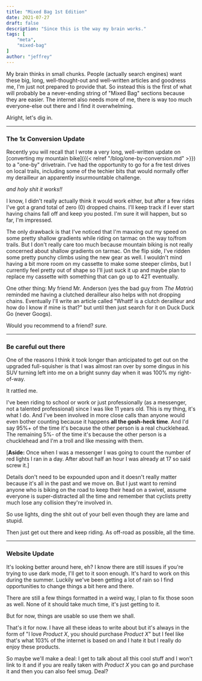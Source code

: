 ```yaml
---
title: "Mixed Bag 1st Edition"
date: 2021-07-27
draft: false
description: "Since this is the way my brain works."
tags: [
    "meta",
    "mixed-bag"
]
author: "jeffrey"
---
```


My brain thinks in small chunks. People (actually search engines) want these big, long, well-thought-out and well-written articles and goodness me, I'm just not prepared to provide that. So instead this is the first of what will probably be a never-ending string of "Mixed Bag" sections because they are easier. The internet also needs more of me, there is way too much everyone-else out there and I find it overwhelming.

Alright, let's dig in.

---

### The 1x Conversion Update

Recently you will recall that I wrote a very long, well-written update on [converting my mountain bike]({{< relref "/blog/one-by-conversion.md" >}}) to a "one-by" drivetrain. I've had the opportunity to go for a fre test drives on local trails, including some of the techier bits that would normally offer my derailleur an apparently insurmountable challenge.

*and holy shit it works!!*

I know, I didn't really actually think it would work either, but after a few rides I've got a grand total of zero (0) dropped chains. I'll keep track if I ever start having chains fall off and keep you posted. I'm sure it will happen, but so far, I'm impressed.

The only drawback is that I've noticed that I'm maxxing out my speed on some pretty shallow gradients while riding on tarmac on the way to/from trails. But I don't really care too much because mountain biking is not really concerned about shallow gradients on tarmac. On the flip side, I've ridden some pretty punchy climbs using the new gear as well. I wouldn't mind having a bit more room on my cassette to make some steeper climbs, but I currently feel pretty out of shape so I'll just suck it up and maybe plan to replace my cassette with something that can go up to 42T eventually.

One other thing: My friend Mr. Anderson (yes the bad guy from *The Matrix*) reminded me having a clutched derailleur also helps with not dropping chains. Eventually I'll write an article called "Whattf is a clutch derailleur and how do I know if mine is that?" but until then just search for it on Duck Duck Go (never Googs).

Would you recommend to a friend? *sure.*

---

### Be careful out there

One of the reasons I think it took longer than anticipated to get out on the upgraded full-squisher is that I was almost ran over by some dingus in his SUV turning left into me on a bright sunny day when it was 100% my right-of-way.

It rattled me.

I've been riding to school or work or just professionally (as a messenger, not a talented professional) since I was like 11 years old. This is my thing, it's what I do. And I've been involved in more close calls than anyone would even bother counting because it happens **all the gosh-heck time**. And I'd say 95%+ of the time it's because the other person is a real chucklehead. The remaining 5%- of the time it's because the other person is a chucklehead and I'm a troll and like messing with them.

[**Aside:** Once when I was a messenger I was going to count the number of red lights I ran in a day. After about half an hour I was already at 17 so said screw it.]

Details don't need to be expounded upon and it doesn't really matter because it's all in the past and we move on. But I just want to remind anyone who is biking on the road to keep their head on a swivel, assume everyone is super-distracted all the time and remember that cyclists pretty much lose any collision they're involved in.

So use lights, ding the shit out of your bell even though they are lame and stupid.

Then just get out there and keep riding. As off-road as possible, all the time.

---

### Website Update

It's looking better around here, eh? I know there are still issues if you're trying to use dark mode, I'll get to it soon enough. It's hard to work on this during the summer. Luckily we've been getting a lot of rain so I find opportunities to change things a bit here and there.

There are still a few things formatted in a weird way, I plan to fix those soon as well. None of it should take much time, it's just getting to it.

But for now, things are usable so use them we shall.

That's it for now. I have all these ideas to write about but it's always in the form of "I love *Product X*, you should purchase *Product X*" but I feel like that's what 103% of the internet is based on and I hate it but I really do enjoy these products.

So maybe we'll make a deal: I get to talk about all this cool stuff and I won't link to it and if you are really taken with *Product X* you can go and purchase it and then you can also feel smug. Deal?
